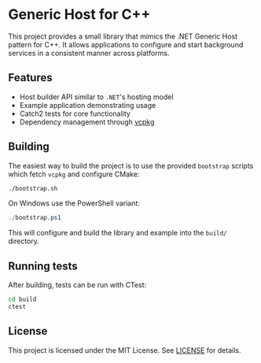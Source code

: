 # Generic Host for C++

This project provides a small library that mimics the .NET Generic Host pattern for C++. It allows applications to configure and start background services in a consistent manner across platforms.

## Features

- Host builder API similar to `.NET`'s hosting model
- Example application demonstrating usage
- Catch2 tests for core functionality
- Dependency management through [vcpkg](https://github.com/microsoft/vcpkg)

## Building

The easiest way to build the project is to use the provided `bootstrap` scripts which fetch `vcpkg` and configure CMake:

```bash
./bootstrap.sh
```

On Windows use the PowerShell variant:

```powershell
./bootstrap.ps1
```

This will configure and build the library and example into the `build/` directory.

## Running tests

After building, tests can be run with CTest:

```bash
cd build
ctest
```

## License

This project is licensed under the MIT License. See [LICENSE](LICENSE) for details.
